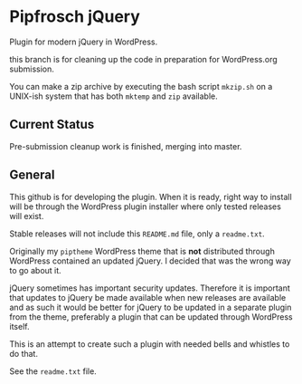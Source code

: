 Pipfrosch jQuery
================

Plugin for modern jQuery in WordPress.

this branch is for cleaning up the code in preparation for WordPress.org
submission.

You can make a zip archive by executing the bash script `mkzip.sh` on a
UNIX-ish system that has both `mktemp` and `zip` available.

Current Status
--------------

Pre-submission cleanup work is finished, merging into master.

General
-------

This github is for developing the plugin. When it is ready, right way to
install will be through the WordPress plugin installer where only tested
releases will exist.

Stable releases will not include this `README.md` file, only a `readme.txt`.

Originally my `piptheme` WordPress theme that is __not__ distributed through
WordPress contained an updated jQuery. I decided that was the wrong way to go
about it.

jQuery sometimes has important security updates. Therefore it is important that
updates to jQuery be made available when new releases are available and as such
it would be better for jQuery to be updated in a separate plugin from the theme,
preferably a plugin that can be updated through WordPress itself.

This is an attempt to create such a plugin with needed bells and whistles to do
that.

See the `readme.txt` file.
